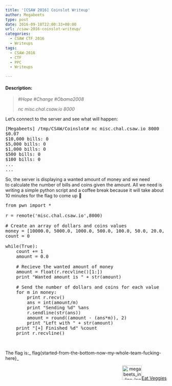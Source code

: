 ```yaml
---
title: '[CSAW 2016] Coinslot Writeup'
author: Megabeets
type: post
date: 2016-09-18T22:00:33+00:00
url: /csaw-2016-coinslot-writeup/
categories:
  - CSAW CTF 2016
  - Writeups
tags:
  - CSAW-2016
  - CTF
  - PPC
  - Writeups

---
```

#### **Description:**

> _#Hope #Change #Obama2008_
> 
> _nc misc.chal.csaw.io 8000_

Let&#8217;s connect to the server and see what will happen:

<pre class="lang:sh decode:true">[Megabeets] /tmp/CSAW/Coinslot# nc misc.chal.csaw.io 8000
$0.07
$10,000 bills: 0
$5,000 bills: 0
$1,000 bills: 0
$500 bills: 0
$100 bills: 0
...
...</pre>

So, the server is displaying a wanted amount of money and we need to calculate the number of bills and coins given the amount. All we need is writing a simple python script and a coffee break because it will take about 10 minutes for the flag to come up 🙁

<pre class="lang:python decode:true ">from pwn import *

r = remote('misc.chal.csaw.io',8000)

# Create an array of dollars and coins values
money = [10000.0, 5000.0, 1000.0, 500.0, 100.0, 50.0, 20.0, 10.0, 5.0, 1.0, 0.5, 0.25, 0.1, 0.05, 0.01]
count = 0

while(True):
	count += 1
	amount = 0.0
	
	# Recieve the wanted amount of money
	amount = float(r.recvline()[1:])
	print "Wanted amount is " + str(amount)

	# Send the number of dollars and coins for each value
	for m in money:
		print r.recv()
		ans = int(amount/m)
		print "Sending %d" %ans
		r.sendline(str(ans))
		amount = round((amount - (ans*m)), 2)
		print "Left with " + str(amount)
	print "[+] Finished %d" %count
	print r.recvline()</pre>

&nbsp;

The flag is:_ flag{started-from-the-bottom-now-my-whole-team-fucking-here}_

<div class="nf-post-footer">
  <p style="text-align: right">
    <a href="https://www.megabeets.net/about.html#vegan"><img class="wp-image-149 alignnone" src="https://www.megabeets.net/uploads/megabeets_inline_logo.png" alt="megabeets_inline_logo" width="61" height="45" />Eat Veggies</a>
  </p>
</div>